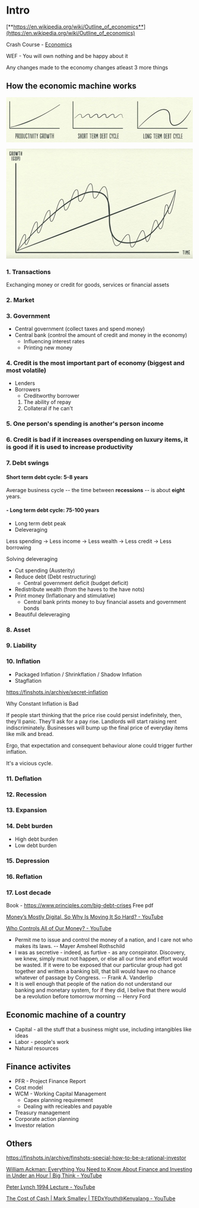 # Intro

[**https://en.wikipedia.org/wiki/Outline_of_economics**](https://en.wikipedia.org/wiki/Outline_of_economics)

Crash Course - [Economics](https://www.youtube.com/playlist?list=PL8dPuuaLjXtPNZwz5_o_5uirJ8gQXnhEO)

WEF - You will own nothing and be happy about it

Any changes made to the economy changes atleast 3 more things

## How the economic machine works

![image](../media/eco-Intro-image1.jpg)

![image](../media/eco-Intro-image2.jpg)

### 1. Transactions

Exchanging money or credit for goods, services or financial assets

### 2. Market

### 3. Government

- Central government (collect taxes and spend money)
- Central bank (control the amount of credit and money in the economy)
  - Influencing interest rates
  - Printing new money

### 4. Credit is the most important part of economy (biggest and most volatile)

- Lenders
- Borrowers
  - Creditworthy borrower
  1. The ability of repay
  2. Collateral if he can't

### 5. One person's spending is another's person income

### 6. Credit is bad if it increases overspending on luxury items, it is good if it is used to increase productivity

### 7. Debt swings

#### Short term debt cycle: 5-8 years

Average business cycle -- the time between **recessions** -- is about **eight** years.

#### - Long term debt cycle: 75-100 years

- Long term debt peak
- Deleveraging

Less spending -> Less income -> Less wealth -> Less credit -> Less borrowing

Solving deleveraging

- Cut spending (Austerity)
- Reduce debt (Debt restructuring)
  - Central government deficit (budget deficit)
- Redistribute wealth (from the haves to the have nots)
- Print money (Inflationary and stimulative)
  - Central bank prints money to buy financial assets and government bonds
- Beautiful deleveraging

### 8. Asset

### 9. Liability

### 10. Inflation

- Packaged Inflation / Shrinkflation / Shadow Inflation
- Stagflation

https://finshots.in/archive/secret-inflation

Why Constant Inflation is Bad

If people start thinking that the price rise could persist indefinitely, then, they'll panic. They'll ask for a pay rise. Landlords will start raising rent indiscriminately. Businesses will bump up the final price of everyday items like milk and bread.

Ergo, that expectation and consequent behaviour alone could trigger further inflation.

It's a vicious cycle.

### 11. Deflation

### 12. Recession

### 13. Expansion

### 14. Debt burden

- High debt burden
- Low debt burden

### 15. Depression

### 16. Reflation

### 17. Lost decade

Book - https://www.principles.com/big-debt-crises Free pdf

[Money’s Mostly Digital, So Why Is Moving It So Hard? - YouTube](https://www.youtube.com/watch?v=8xzINLykprA&ab_channel=WendoverProductions)

[Who Controls All of Our Money? - YouTube](https://www.youtube.com/watch?v=mQUhJTxK5mA&ab_channel=ColdFusion)

- Permit me to issue and control the money of a nation, and I care not who makes its laws. -- Mayer Amsheel Rothschild
- I was as secretive - indeed, as furtive - as any conspirator. Discovery, we knew, simply must not happen, or else all our time and effort would be wasted. If it were to be exposed that our particular group had got together and written a banking bill, that bill would have no chance whatever of passage by Congress. -- Frank A. Vanderlip
- It is well enough that people of the nation do not understand our banking and monetary system, for if they did, I belive that there would be a revolution before tomorrow morning -- Henry Ford

## Economic machine of a country

- Capital - all the stuff that a business might use, including intangibles like ideas
- Labor - people's work
- Natural resources

## Finance activites

- PFR - Project Finance Report
- Cost model
- WCM - Working Capital Management
  - Capex planning requirement
  - Dealing with recieables and payable
- Treasury management
- Corporate action planning
- Investor relation

## Others

https://finshots.in/archive/finshots-special-how-to-be-a-rational-investor

[William Ackman: Everything You Need to Know About Finance and Investing in Under an Hour | Big Think - YouTube](https://www.youtube.com/watch?v=WEDIj9JBTC8)

[Peter Lynch 1994 Lecture - YouTube](https://www.youtube.com/watch?v=72Pq5zKEi_g&ab_channel=GiraffeValue)

[The Cost of Cash | Mark Smalley | TEDxYouth@Kenyalang - YouTube](https://www.youtube.com/watch?v=66ctEX47I4E)

